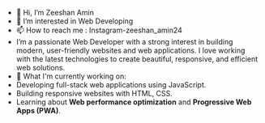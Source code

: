 - 👋 Hi, I’m Zeeshan Amin
- 👀 I’m interested in Web Developing
- 📫 How to reach me : Instagram-zeeshan_amin24
- I’m a passionate Web Developer with a strong interest in building modern, user-friendly websites and web applications. I love working with the latest technologies to create beautiful,
responsive, and efficient web solutions. 
- 🌱 What I'm currently working on:
- Developing full-stack web applications using JavaScript.
- Building responsive websites with HTML, CSS.
- Learning about **Web performance optimization** and **Progressive Web Apps (PWA)**.

